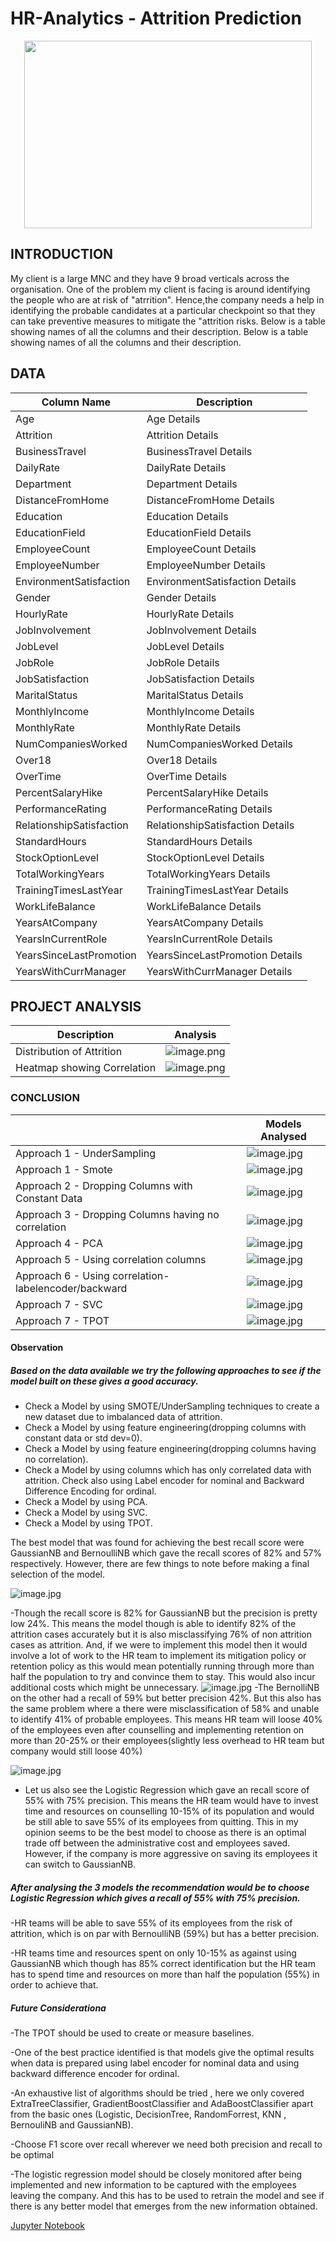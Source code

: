 # HR-Analytics - Attrition Prediction
<p align="center">
  <img width="460" height="300" src="HR-EmployeeAtrrition/images/HRAnalytics.jpg">
</p>


## INTRODUCTION
My client is a large MNC and they have 9 broad verticals across the organisation. One of the problem my client is facing is around identifying the people who are at risk of "atrrition".
Hence,the company needs a help in identifying the probable candidates at a particular checkpoint so that they can take preventive measures to mitigate the "attrition risks. Below is a table showing names of all the columns and their description. 
Below is a table showing names of all the columns and their description.

## DATA
| Column Name              | Description                                                                     |
| -------------            | -------------                                                                   | 
| Age                      | Age  Details                                                                    |
| Attrition                | Attrition  Details                                                              |
| BusinessTravel           | BusinessTravel  Details                                                         |
| DailyRate                | DailyRate  Details                                                              |
| Department               | Department Details                                                              |
| DistanceFromHome         | DistanceFromHome  Details                                                       |
| Education                | Education  Details                                                              |
| EducationField           | EducationField  Details                                                         |
| EmployeeCount            | EmployeeCount Details                                                           |
| EmployeeNumber           | EmployeeNumber  Details                                                         |
| EnvironmentSatisfaction  | EnvironmentSatisfaction  Details                                                |
| Gender                   | Gender  Details                                                                 |
| HourlyRate               | HourlyRate Details                                                              |
| JobInvolvement           | JobInvolvement  Details                                                         |
| JobLevel                 | JobLevel  Details                                                               |
| JobRole                  | JobRole  Details                                                                |
| JobSatisfaction          | JobSatisfaction Details                                                         |
| MaritalStatus            | MaritalStatus  Details                                                          |
| MonthlyIncome            | MonthlyIncome  Details                                                          |
| MonthlyRate              | MonthlyRate  Details                                                            |
| NumCompaniesWorked       | NumCompaniesWorked Details                                                      |
| Over18                   | Over18  Details                                                                 |
| OverTime                 | OverTime  Details                                                               |
| PercentSalaryHike        | PercentSalaryHike  Details                                                      |
| PerformanceRating        | PerformanceRating Details                                                       |
| RelationshipSatisfaction | RelationshipSatisfaction  Details                                               |
| StandardHours            | StandardHours  Details                                                          |
| StockOptionLevel         | StockOptionLevel Details                                                        |
| TotalWorkingYears        | TotalWorkingYears  Details                                                      |
| TrainingTimesLastYear    | TrainingTimesLastYear  Details                                                  |
| WorkLifeBalance          | WorkLifeBalance Details                                                         |
| YearsAtCompany           | YearsAtCompany  Details                                                         |
| YearsInCurrentRole       | YearsInCurrentRole  Details                                                     |
| YearsSinceLastPromotion  | YearsSinceLastPromotion Details                                                 |
| YearsWithCurrManager     | YearsWithCurrManager Details                                                    |


## PROJECT ANALYSIS
| Description | Analysis |
| --- | --- |
| Distribution of Attrition  | ![image.png](HR-EmployeeAtrrition/images/Attrition_PieChart.png) |
| Heatmap showing Correlation | ![image.png](HR-EmployeeAtrrition/images/Corr_Heatmap.png) |


### CONCLUSION

|     | Models Analysed |
| --- | ---             |
| Approach 1 - UnderSampling                          | ![image.jpg](HR-EmployeeAtrrition/images/UnderSampling_Models_Results.png) |
| Approach 1 - Smote                                  | ![image.jpg](HR-EmployeeAtrrition/images/Smote_Models_Results.png) |
| Approach 2 - Dropping Columns with Constant Data    | ![image.jpg](HR-EmployeeAtrrition/images/DropConst_Models_Results.png) |
| Approach 3 - Dropping Columns having no correlation | ![image.jpg](HR-EmployeeAtrrition/images/NoRelation_Models_Results.png) |
| Approach 4 - PCA                                    | ![image.jpg](HR-EmployeeAtrrition/images/PCA_Models_Results.png) |
| Approach 5 - Using correlation columns              | ![image.jpg](HR-EmployeeAtrrition/images/NoRelation_Models_Results.png) |
| Approach 6 - Using correlation-labelencoder/backward| ![image.jpg](HR-EmployeeAtrrition/images/CorrData_LE_BDE_Models_Results.png) |
| Approach 7 - SVC                                    | ![image.jpg](HR-EmployeeAtrrition/images/SVC_Models_Results.png) |
| Approach 7 - TPOT                                   | ![image.jpg](HR-EmployeeAtrrition/images/TPOT_Models_Results.png) |

#### Observation
##### Based on the data available we try the following approaches to see if the model built on these gives a good accuracy.
- Check a Model by using SMOTE/UnderSampling techniques to create a new dataset due to imbalanced data of attrition.
- Check a Model by using feature engineering(dropping columns with constant data or std dev=0).
- Check a Model by using feature engineering(dropping columns having no correlation).
- Check a Model by using columns which has only correlated data with attrition. Check also using Label encoder for nominal and Backward Difference Encoding for ordinal.
- Check a Model by using PCA.
- Check a Model by using SVC.
- Check a Model by using TPOT.

The best model that was found for achieving the best recall score were GaussianNB and BernoulliNB which gave the recall scores of 82% and 57% respectively. However, there are few things to note before making a final selection of the model. 

![image.jpg](HR-EmployeeAtrrition/images/GaussianNB_Results.png)

-Though the recall score is 82% for GaussianNB but the precision is pretty low 24%. This means the model though is able to identify 82% of the attrition cases accurately but it is also misclassifying 76% of non attrition cases as attrition. And, if we were to implement this model then it would involve a lot of work to the HR team to implement its mitigation policy or retention policy as this would mean potentially running through more than half the population to try and convince them to stay. This would also incur additional costs which might be unnecessary.
![image.jpg](HR-EmployeeAtrrition/images/BernoulliNB_Results.png)
-The BernolliNB on the other had a recall of 59% but better precision 42%. But this also has the same problem where a there were misclassification of 58% and unable to identify 41% of probable employees. This means HR team will loose 40% of the employees even after counselling and implementing retention on more than 20-25% or their employees(slightly less overhead to HR team but company would still loose 40%)

![image.jpg](HR-EmployeeAtrrition/images/LogisticRegression_Results.png)
- Let us also see the Logistic Regression which gave an recall score of 55% with 75% precision. This means the HR team would have to invest time and resources on counselling 10-15% of its population and would be still able to save 55% of its employees from quitting. 
This in my opinion seems to be the best model to choose as there is an optimal trade off between the administrative cost and employees saved. However, if the company is more aggressive on saving its employees it can switch to GaussianNB.


##### After analysing the 3 models the recommendation would be to choose Logistic Regression which gives a recall of 55% with 75% precision.

-HR teams will be able to save 55% of its employees from the risk of attrition, which is on par with BernoulliNB (59%) but has a better precision.

-HR teams time and resources spent on only 10-15% as against using GaussianNB which though has 85% correct identification but the HR team has to spend time and resources on more than half the population (55%) in order to achieve that.

##### Future Considerationa

-The TPOT should be used to create or measure baselines.

-One of the best practice identified is that models give the optimal results when data is prepared using label encoder for nominal data and using backward difference encoder for ordinal.

-An exhaustive list of algorithms should be tried , here we only covered ExtraTreeClassifier, GradientBoostClassifier and AdaBoostClassifier apart from the basic ones (Logistic, DecisionTree, RandomForrest, KNN , BernouliNB and GaussianNB).

-Choose F1 score over recall wherever we need both precision and recall to be optimal

-The logistic regression model should be closely monitored after being implemented and new information to be captured with the employees leaving the company. And this has to be used to retrain the model and see if there is any better model that emerges from the new information obtained.


[Jupyter Notebook](.HR-EmployeeAtrrition/EDA_ModelEvaluation_Report/HRAnalytics_AttritionPrediction_V5.ipynb)

